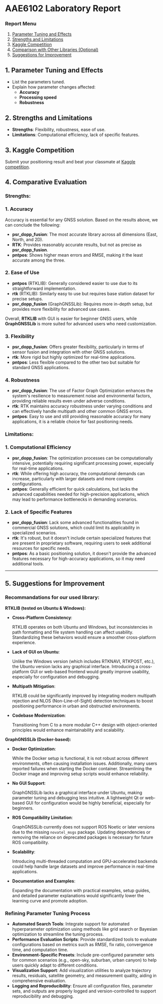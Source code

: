 # AAE6102 Laboratory Report

### Report Menu
1. [Parameter Tuning and Effects](#1-parameter-tuning-and-effects)
2. [Strengths and Limitations](#2-strengths-and-limitations)
3. [Kaggle Competition](#3-kaggle-competition)
4. [Comparison with Other Libraries (Optional)](#4-comparison-with-other-libraries-optional)
5. [Suggestions for Improvement](#5-suggestions-for-improvement)


## 1. Parameter Tuning and Effects
- List the parameters tuned.
- Explain how parameter changes affected:
    - **Accuracy**
    - **Processing speed**
    - **Robustness**

## 2. Strengths and Limitations
- **Strengths**: Flexibility, robustness, ease of use.
- **Limitations**: Computational efficiency, lack of specific features.

## 3. Kaggle Competition
Submit your positioning result and beat your classmate at [Kaggle competition](https://www.kaggle.com/competitions/aae-6102-laboratory/).

## 4. Comparative Evaluation
### **Strengths**:
### 1. **Accuracy**

Accuracy is essential for any GNSS solution. Based on the results above, we can conclude the following:

- **psr_dopp_fusion**: The most accurate library across all dimensions (East, North, and 2D).
- **RTK**: Provides reasonably accurate results, but not as precise as **psr_dopp_fusion**.
- **pntpos**: Shows higher mean errors and RMSE, making it the least accurate among the three.

### 2. **Ease of Use**

- **pntpos** (RTKLIB): Generally considered easier to use due to its straightforward implementation.
- **rtk** (RTKLIB): Similarly easy to use but requires base station dataset for precise setups.
- **psr_dopp_fusion** (GraphGNSSLib): Requires more in-depth setup, but provides more flexibility for advanced use cases.
 
Overall, **RTKLIB** with GUI is easier for beginner GNSS users, while **GraphGNSSLib** is more suited for advanced users who need customization.

### 3. **Flexibility**

- **psr_dopp_fusion**: Offers greater flexibility, particularly in terms of sensor fusion and integration with other GNSS solutions.
- **rtk**: More rigid but highly optimized for real-time applications.
- **pntpos**: Less flexible compared to the other two but suitable for standard GNSS applications.

### 4. **Robustness**
- **psr_dopp_fusion**: The use of Factor Graph Optimization enhances the system's resilience to measurement noise and environmental factors, providing reliable results even under adverse conditions.
- **rtk**: RTK maintains accuracy robustness under varying conditions and can effectively handle multipath and other common GNSS errors.
- **pntpos**: Easy to use and still providing reasonable accuracy for many applications, it is a reliable choice for fast positioning needs.

### **Limitations**:
### 1. **Computational Efficiency**

- **psr_dopp_fusion**: The optimization processes can be computationally intensive, potentially requiring significant processing power, especially for real-time applications.
- **rtk**: While offering high accuracy, the computational demands can increase, particularly with larger datasets and more complex configurations.
- **pntpos**: Generally efficient for quick calculations, but lacks the advanced capabilities needed for high-precision applications, which may lead to performance bottlenecks in demanding scenarios.

### 2. **Lack of Specific Features**

- **psr_dopp_fusion**: Lack some advanced functionalities found in commercial GNSS solutions, which could limit its applicability in specialized scenarios.
- **rtk**: It's robust, but it doesn't include certain specialized features that are present in proprietary software, requiring users to seek additional resources for specific needs.
- **pntpos**: As a basic positioning solution, it doesn't provide the advanced features necessary for high-accuracy applications, so it may need additional tools.

---

## 5. Suggestions for Improvement

### Recommandations for our used library:
**RTKLIB (tested on Ubuntu & Windows):**
- **Cross-Platform Consistency**: 

    RTKLIB operates on both Ubuntu and Windows, but inconsistencies in path formatting and file system handling can affect usability. Standardizing these behaviors would ensure a smoother cross-platform experience.
- **Lack of GUI on Ubuntu**: 

    Unlike the Windows version (which includes RTKNAVI, RTKPOST, etc.), the Ubuntu version lacks any graphical interface. Introducing a cross-platform GUI or web-based frontend would greatly improve usability, especially for configuration and debugging.
- **Multipath Mitigation**: 

    RTKLIB could be significantly improved by integrating modern multipath rejection and NLOS (Non-Line-of-Sight) detection techniques to boost positioning performance in urban and obstructed environments.
- **Codebase Modernization**: 

    Transitioning from C to a more modular C++ design with object-oriented principles would enhance maintainability and scalability.

**GraphGNSSLib (Docker-based):**

- **Docker Optimization**: 

    While the Docker setup is functional, it is not robust across different environments, often causing installation issues. Additionally, many users reported failures when starting the Docker container. Streamlining the Docker image and improving setup scripts would enhance reliability.
- **No GUI Support**: 

    GraphGNSSLib lacks a graphical interface under Ubuntu, making parameter tuning and debugging less intuitive. A lightweight Qt or web-based GUI for configuration would be highly beneficial, especially for beginners.
- **ROS Compatibility Limitation**: 

    GraphGNSSLib currently does not support ROS Noetic or later versions due to the missing `novatel_msgs` package. Updating dependencies or removing the reliance on deprecated packages is necessary for future ROS compatibility.
- **Scalability**: 

    Introducing multi-threaded computation and GPU-accelerated backends could help handle large datasets and improve performance in real-time applications.
- **Documentation and Examples**: 

    Expanding the documentation with practical examples, setup guides, and detailed parameter explanations would significantly lower the learning curve and promote adoption.

### Refining Parameter Tuning Process

- **Automated Search Tools**: Integrate support for automated hyperparameter optimization using methods like grid search or Bayesian optimization to streamline the tuning process.
- **Performance Evaluation Scripts**: Provide standardized tools to evaluate configurations based on metrics such as RMSE, fix ratio, convergence time, and computation time.
- **Environment-Specific Presets**: Include pre-configured parameter sets for common scenarios (e.g., open-sky, suburban, urban canyon) to help users quickly adapt to different conditions.
- **Visualization Support**: Add visualization utilities to analyze trajectory results, residuals, satellite geometry, and measurement quality, aiding in comprehensive evaluation.
- **Logging and Reproducibility**: Ensure all configuration files, parameter sets, and outputs are properly logged and version-controlled to support reproducibility and debugging.
